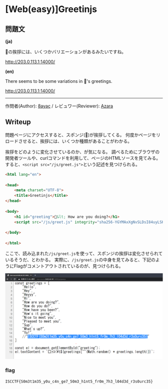 # [Web(easy)]Greetinjs

## 問題文

**(ja)**

🧽の挨拶には、いくつかバリエーションがあるみたいですね。

<http://203.0.113.1:14000/>

**(en)**

There seems to be some variations in  🧽's greetings.

<http://203.0.113.1:14000/>

---

作問者(Author): [8ayac](https://twitter.com/8ayac) / レビュワー(Reviewer): [Azara](https://twitter.com/a_zara_n)

## Writeup

問題ページにアクセスすると、スポンジ(🧽)が挨拶してくる。
何度かページをリロードさせると、挨拶には、いくつか種類があることがわかる。

挨拶をどのように変化させているのか、が気になる。
調べるためにブラウザの開発者ツールや、curlコマンドを利用して、ページのHTMLソースを見てみる。
すると、`<script src="/js/greet.js">`という記述を見つけられる。

```html
<html lang="en">

<head>
    <meta charset="UTF-8">
    <title>Greetinjs</title>
</head>

<body>
    <h1 id="greeting">🧽&lt;	How are you doing?</h1>
    <script src="/js/greet.js" integrity="sha256-YGYMAxXgNvSLDsI84uyLSK3A6nGvi72AgtRRCy/R/e4="></script>

</body>

</html>
```

ここで、読み込まれた`/js/greet.js`を使って、スポンジの挨拶は変化させられているそうだ、とわかる。
実際に、`/js/greet.js`の中身を見てみると、下記のようにFlagがコメントアウトされているのが、見つけられる。

![view-source_greet_js](media/view-source_greet_js.png)

### flag

`ISCCTF{S0m3t1m35_y0u_c4n_ge7_50m3_h1nt5_fr0m_7h3_l04d3d_r3s0urc35}`
